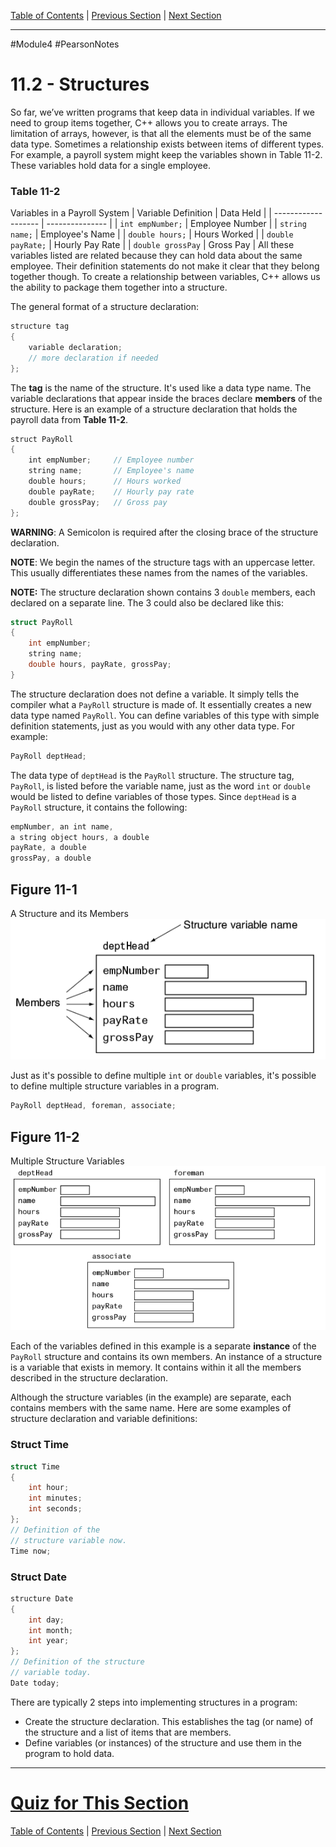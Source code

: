 [Table of Contents](/README.md) | [Previous Section](/Module%204/Pearson%20Notes/11.1%20-%20Abstract%20Data%20Types.md) | [Next Section](/Module%204/Pearson%20Notes/11.3%20-%20Accessing%20Structure%20Members.md) <br />

-----
#Module4 #PearsonNotes 
# 11.2 - Structures
So far, we’ve written programs that keep data in individual variables. If we need to group items together, C++ allows you to create arrays. The limitation of arrays, however, is that all the elements must be of the same data type. Sometimes a relationship exists between items of different types. For example, a payroll system might keep the variables shown in Table 11-2. These variables hold data for a single employee.

### Table 11-2
Variables in a Payroll System
| Variable Definition | Data Held       |
| ------------------- | --------------- |
| `int empNumber;`    | Employee Number |
| `string name;`      | Employee's Name |
| `double hours;`     | Hours Worked    |
| `double payRate;`   | Hourly Pay Rate |
| `double grossPay`   | Gross Pay                |
All these variables listed are related because they can hold data about the same employee. Their definition statements do not make it clear that they belong together though. To create a relationship between variables, C++ allows us the ability to package them together into a structure.

The general format of a structure declaration:
```c++
structure tag
{
	variable declaration;
	// more declaration if needed
};
```

The **tag** is the name of the structure. It's used like a data type name. The variable declarations that appear inside the braces declare **members** of the structure.
Here is an example of a structure declaration that holds the payroll data from **Table 11-2**.
```c++
struct PayRoll 
{   
    int empNumber;     // Employee number   
    string name;       // Employee's name
    double hours;      // Hours worked
    double payRate;    // Hourly pay rate
    double grossPay;   // Gross pay 
};
```

**WARNING**: A Semicolon is required after the closing brace of the structure declaration.

**NOTE**: We begin the names of the structure tags with an uppercase letter. This usually differentiates these names from the names of the variables.

**NOTE:** The structure declaration shown contains 3 `double` members, each declared on a separate line. The 3 could also be declared like this:
```c++
struct PayRoll
{
	int empNumber;
	string name;
	double hours, payRate, grossPay;
}
```

The structure declaration does not define a variable. It simply tells the compiler what a `PayRoll` structure is made of. It essentially creates a new data type named `PayRoll`. You can define variables of this type with simple definition statements, just as you would with any other data type. For example:
```c++
PayRoll deptHead;
```

The data type of `deptHead` is the `PayRoll` structure. The structure tag, `PayRoll`, is listed before the variable name, just as the word `int` or `double` would be listed to define variables of those types.
Since `deptHead` is a `PayRoll` structure, it contains the following:
```c++
empNumber, an int name, 
a string object hours, a double 
payRate, a double 
grossPay, a double
```

## Figure 11-1
A Structure and its Members <br />
![11.2 - Figure 11-1.png](11.2%20Photos/11.2%20-%20Figure%2011-1.png)

Just as it's possible to define multiple `int` or `double` variables, it's possible to define multiple structure variables in a program.
```c++
PayRoll deptHead, foreman, associate;
```

## Figure 11-2
Multiple Structure Variables <br />
![11.2 - Figure 11-2.png](11.2%20Photos/11.2%20-%20Figure%2011-2.png)

Each of the variables defined in this example is a separate **instance** of the `PayRoll` structure and contains its own members. An instance of a structure is a variable that exists in memory. It contains within it all the members described in the structure declaration.

Although the structure variables (in the example) are separate, each contains members with the same name. Here are some examples of structure declaration and variable definitions:

### Struct Time
```c++
struct Time
{
	int hour;
	int minutes;
	int seconds;
};
// Definition of the
// structure variable now.
Time now;
```

### Struct Date
```c++
structure Date
{
	int day;
	int month;
	int year;
};
// Definition of the structure
// variable today.
Date today;
```

There are typically 2 steps into implementing structures in a program:
- Create the structure declaration. This establishes the tag (or name) of the structure and a list of items that are members.
- Define variables (or instances) of the structure and use them in the program to hold data.

-----
# [Quiz for This Section](/Module%204/Pearson%20Notes/!%20Unit%2011%20Answers.md#Quiz-11.2)
[Table of Contents](/README.md) | [Previous Section](/Module%204/Pearson%20Notes/11.1%20-%20Abstract%20Data%20Types.md) | [Next Section](/Module%204/Pearson%20Notes/11.3%20-%20Accessing%20Structure%20Members.md) <br />
